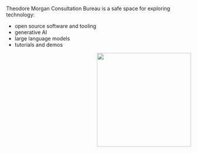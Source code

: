 Theodore Morgan Consultation Bureau is a safe space for exploring technology:

- open source software and tooling
- generative AI
- large language models
- tutorials and demos

<img align="right" src="https://gist.github.com/0-vortex/3ba0d05bcd4afdbd0f2bf20542caf682/raw/1c82495deeb0375273c2ae3421cfad9d9fbf3f57/logo-animated.gif" width="256"/>
